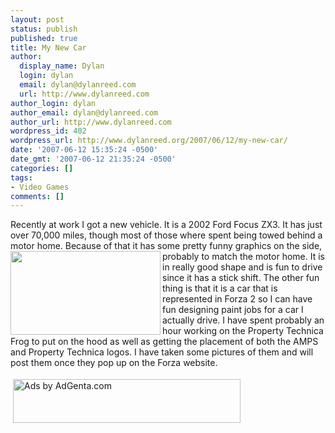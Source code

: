 ```yaml
---
layout: post
status: publish
published: true
title: My New Car
author:
  display_name: Dylan
  login: dylan
  email: dylan@dylanreed.com
  url: http://www.dylanreed.com
author_login: dylan
author_email: dylan@dylanreed.com
author_url: http://www.dylanreed.com
wordpress_id: 402
wordpress_url: http://www.dylanreed.org/2007/06/12/my-new-car/
date: '2007-06-12 15:35:24 -0500'
date_gmt: '2007-06-12 21:35:24 -0500'
categories: []
tags:
- Video Games
comments: []
---
```

<p>Recently at work I got a new vehicle. It is a 2002 Ford Focus ZX3. It has just over 70,000 miles, though most of those where spent being towed behind a motor home. Because of that it has some pretty funny graphics on the side, <img height="134" src="http://farm2.static.flickr.com/1244/544197567_440f19c666.jpg?v=0" width="240" align="left"/>probably to match the motor home. It is in really good shape and is fun to drive since it has a stick shift. The other fun thing is that it is a car that is represented in Forza 2 so I can have fun designing paint jobs for a car I actually drive. I have spent probably an hour working on the Property Technica Frog to put on the hood as well as getting the placement of both the AMPS and Property Technica logos. I have taken some pictures of them and will post them once they pop up on the Forza website.&nbsp;
<p><a href="http://ads.adgenta.com/ads/ads.dll/click?client=dylan&amp;GUID=06%2F12%2F07+17%3A07%3A39" target="_blank"><img style="margin: 4px; border-top-style: none; border-right-style: none; border-left-style: none; border-bottom-style: none" height="70" alt="Ads by AdGenta.com" ismap src="http://ads.adgenta.com/ads/ads.dll/view?client=dylan&amp;GUID=06%2F12%2F07+17%3A07%3A39&amp;width=364&amp;height=70&amp;bgColor=ffffff&amp;FOOTER_COLOR=ffffff&amp;FOOTER_GRADIENT=0&amp;TF_C=0000ff&amp;DF_C=000000&amp;DMF_C=0000ff&amp;FF_C=000000&amp;keywords=Xbox" width="364" border="0"/></a></p></p>
